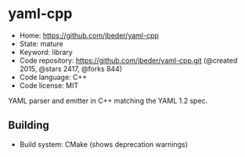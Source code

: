 # yaml-cpp

- Home: https://github.com/jbeder/yaml-cpp
- State: mature
- Keyword: library
- Code repository: https://github.com/jbeder/yaml-cpp.git (@created 2015, @stars 2417, @forks 844)
- Code language: C++
- Code license: MIT

YAML parser and emitter in C++ matching the YAML 1.2 spec.

## Building

- Build system: CMake (shows deprecation warnings)
